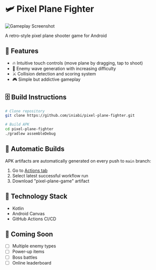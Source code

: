 # 🛩 Pixel Plane Fighter

![Gameplay Screenshot](screenshot.png)

A retro-style pixel plane shooter game for Android

## 📖 Features
- 🔥 Intuitive touch controls (move plane by dragging, tap to shoot)
- 🔫 Enemy wave generation with increasing difficulty
- ⚔️ Collision detection and scoring system
- 🎮 Simple but addictive gameplay

## 🗄 Build Instructions
```bash
# Clone repository
git clone https://github.com/iniabi/pixel-plane-fighter.git

# Build APK
cd pixel-plane-fighter
./gradlew assembleDebug
```

## 📁 Automatic Builds
APK artifacts are automatically generated on every push to `main` branch:
1. Go to [Actions tab](https://github.com/iniabi/pixel-plane-fighter/actions)
2. Select latest successful workflow run
3. Download "pixel-plane-game" artifact

## 🤖 Technology Stack
- Kotlin
- Android Canvas
- GitHub Actions CI/CD

## 🚀 Coming Soon
- [ ] Multiple enemy types
- [ ] Power-up items
- [ ] Boss battles
- [ ] Online leaderboard